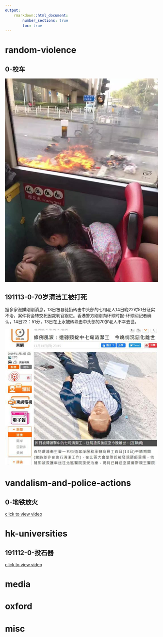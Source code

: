 ```yaml
---
output:
    rmarkdown::html_document:
        number_sections: true
        toc: true
---
```


# random-violence

## 0-校车

![](../random-violence/0-校车/0-校车1.jpeg)

## 191113-0-70岁清洁工被打死

据多家港媒刚刚消息，13日被暴徒扔砖击中头部的七旬老人14日晚22时51分证实不治，案件将会转交死因裁判官跟进。香港警方刚刚向环球时报-环球网记者确认，14日22：51分，13日在上水被砖块击中头部的70岁老人不幸去世。

![](../random-violence/191113-0-70岁清洁工被打死/191113-0-70岁清洁工被打死0.jpg)

# vandalism-and-police-actions

## 0-地铁放火

[click to view video](../vandalism-and-police-actions/0-地铁放火/0-地铁放火1.mp4)

# hk-universities

## 191112-0-投石器

[click to view video](../hk-universities/191112-0-投石器/191112-0-投石器1.mp4)

# media

# oxford

# misc

